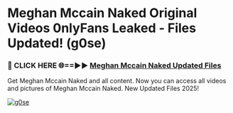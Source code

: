 # Meghan Mccain Naked Original Videos 0nlyFans Leaked - Files Updated! (g0se)

<h3>🔴 CLICK HERE 🌐==►► <a href="https://tinyurl.com/up5wt9bj" rel="nofollow">Meghan Mccain Naked Updated Files</a></h3>

Get Meghan Mccain Naked and all content. Now you can access all videos and pictures of Meghan Mccain Naked. New Updated Files 2025!

[![g0se](https://i.imgur.com/ABiUzMV.gif)](https://tinyurl.com/up5wt9bj)

